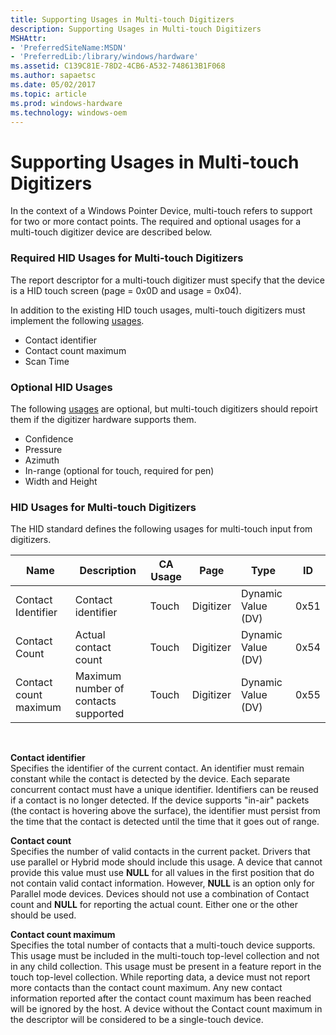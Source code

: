 ```yaml
---
title: Supporting Usages in Multi-touch Digitizers
description: Supporting Usages in Multi-touch Digitizers
MSHAttr:
- 'PreferredSiteName:MSDN'
- 'PreferredLib:/library/windows/hardware'
ms.assetid: C139C81E-78D2-4CB6-A532-748613B1F068
ms.author: sapaetsc
ms.date: 05/02/2017
ms.topic: article
ms.prod: windows-hardware
ms.technology: windows-oem
---
```


# Supporting Usages in Multi-touch Digitizers


In the context of a Windows Pointer Device, multi-touch refers to support for two or more contact points. The required and optional usages for a multi-touch digitizer device are described below.

### <a href="" id="required-hid-usages"></a>Required HID Usages for Multi-touch Digitizers

The report descriptor for a multi-touch digitizer must specify that the device is a HID touch screen (page = 0x0D and usage = 0x04).

In addition to the existing HID touch usages, multi-touch digitizers must implement the following [usages](supporting-usages-in-digitizer-report-descriptors.md#required-hid-usages).

-   Contact identifier
-   Contact count maximum
-   Scan Time

### Optional HID Usages

The following [usages](supporting-usages-in-digitizer-report-descriptors.md#optional-hid-usages) are optional, but multi-touch digitizers should repoirt them if the digitizer hardware supports them.

-   Confidence
-   Pressure
-   Azimuth
-   In-range (optional for touch, required for pen)
-   Width and Height

### HID Usages for Multi-touch Digitizers

The HID standard defines the following usages for multi-touch input from digitizers.

| Name                  | Description                          | CA Usage | Page      | Type               | ID   |
|-----------------------|--------------------------------------|----------|-----------|--------------------|------|
| Contact Identifier    | Contact identifier                   | Touch    | Digitizer | Dynamic Value (DV) | 0x51 |
| Contact Count         | Actual contact count                 | Touch    | Digitizer | Dynamic Value (DV) | 0x54 |
| Contact count maximum | Maximum number of contacts supported | Touch    | Digitizer | Dynamic Value (DV) | 0x55 |

 

<a href="" id="-contact-identifier"></a> **Contact identifier**  
Specifies the identifier of the current contact. An identifier must remain constant while the contact is detected by the device. Each separate concurrent contact must have a unique identifier. Identifiers can be reused if a contact is no longer detected. If the device supports "in-air" packets (the contact is hovering above the surface), the identifier must persist from the time that the contact is detected until the time that it goes out of range.

<a href="" id="-contact-count"></a> **Contact count**  
Specifies the number of valid contacts in the current packet. Drivers that use parallel or Hybrid mode should include this usage. A device that cannot provide this value must use **NULL** for all values in the first position that do not contain valid contact information. However, **NULL** is an option only for Parallel mode devices. Devices should not use a combination of Contact count and **NULL** for reporting the actual count. Either one or the other should be used.

<a href="" id="-contact-count-maximum"></a> **Contact count maximum**  
Specifies the total number of contacts that a multi-touch device supports. This usage must be included in the multi-touch top-level collection and not in any child collection. This usage must be present in a feature report in the touch top-level collection. While reporting data, a device must not report more contacts than the contact count maximum. Any new contact information reported after the contact count maximum has been reached will be ignored by the host. A device without the Contact count maximum in the descriptor will be considered to be a single-touch device.

 

 






